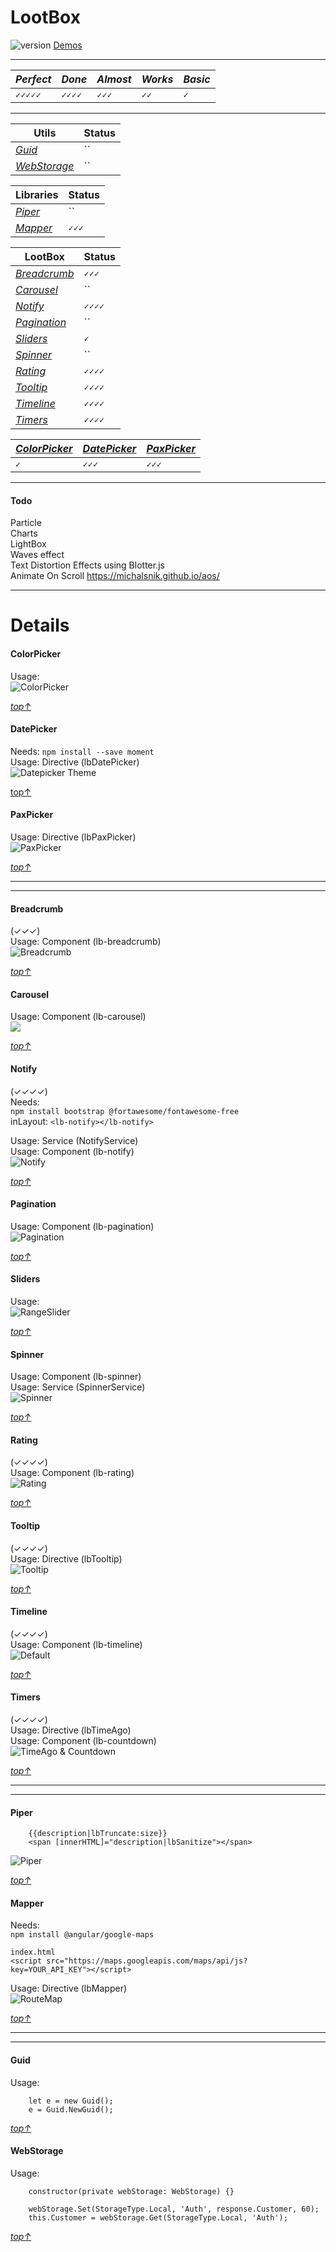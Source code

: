 # LootBox
![version](https://img.shields.io/badge/Version-0.20.116-green.svg)
[Demos](https://krsln.github.io/NgLootBox)
___ 
 *Perfect* | *Done* | *Almost* | *Works* | *Basic*
  --- | --- | --- | --- | ---  
 `✓✓✓✓✓` | `✓✓✓✓` | `✓✓✓` | `✓✓`   | `✓`  
___
 Utils | Status  
 --- | ---  
 *[Guid](#guid)* | ``  
 *[WebStorage](#webstorage)* | ``  

 Libraries | Status  
 --- | ---  
 *[Piper](#piper)* | ``  
 *[Mapper](#mapper)* | `✓✓✓` 

 LootBox | Status 
 --- | ---  
 *[Breadcrumb](#breadcrumb)* | `✓✓✓`  
 *[Carousel](#carousel)* | ``  
 *[Notify](#notify)* | `✓✓✓✓`  
 *[Pagination](#pagination)* | ``  
 *[Sliders](#sliders)* | `✓`  
 *[Spinner](#spinner)* | ``  
 *[Rating](#rating)* | `✓✓✓✓`  
 *[Tooltip](#tooltip)* | `✓✓✓✓`  
 *[Timeline](#timeline)* | `✓✓✓✓`  
 *[Timers](#timers)* | `✓✓✓✓`  

*[ColorPicker](#colorpicker)* | *[DatePicker](#datepicker)* | *[PaxPicker](#paxpicker)*
--- | ---  | ---  
`✓`  | `✓✓✓`  | `✓✓✓`  

___
#### Todo
Particle   
Charts  
LightBox  
Waves effect  
Text Distortion Effects using Blotter.js  
Animate On Scroll    https://michalsnik.github.io/aos/   
___
# Details
 
#### ColorPicker 
Usage:  
![](LootBox/ColorPicker/Screenshots/ColorPicker.png "ColorPicker")

*[top↑](#lootbox)*

#### DatePicker
Needs: `npm install --save moment`  
Usage: Directive (lbDatePicker)  
![](LootBox/DatePicker/Screenshots/Datepicker_Colors.png "Datepicker Theme")

[top↑](#lootbox)

#### PaxPicker
Usage: Directive (lbPaxPicker)  
![](LootBox/PaxPicker/Screenshots/PaxPicker.png "PaxPicker") 

*[top↑](#lootbox)*

___
___

#### Breadcrumb   
(✓✓✓)   
Usage: Component (lb-breadcrumb)  
![](LootBox/Breadcrumb/Screenshots/Breadcrumb_2020-01-14.png "Breadcrumb") 

*[top↑](#lootbox)*

#### Carousel 
Usage: Component (lb-carousel)  
![](LootBox/Carousel/Screenshots/Carousel_2020-01-17.png)

*[top↑](#lootbox)*

#### Notify
(✓✓✓✓)  
Needs:  
`npm install bootstrap @fortawesome/fontawesome-free`  
inLayout: `<lb-notify></lb-notify>`  

Usage: Service (NotifyService)  
Usage: Component (lb-notify)  
![](LootBox/Notify/Screenshots/Notify.png "Notify") 
 
*[top↑](#lootbox)* 

#### Pagination
Usage: Component (lb-pagination)  
![](LootBox/Pagination/Screenshots/Pagination_2020-01-27.png "Pagination")

*[top↑](#lootbox)* 

#### Sliders
Usage:  
![](LootBox/Sliders/Screenshots/RangeSlider.png "RangeSlider")

*[top↑](#lootbox)*

#### Spinner
Usage: Component (lb-spinner)  
Usage: Service (SpinnerService)  
![](LootBox/Spinner/Screenshots/Spinner_2020-01-23.png "Spinner")

*[top↑](#lootbox)*

#### Rating
(✓✓✓✓)  
Usage: Component (lb-rating)  
![](LootBox/Rating/Screenshots/Rating.png "Rating")

*[top↑](#lootbox)*

#### Tooltip
(✓✓✓✓)  
Usage: Directive (lbTooltip)  
![](LootBox/Tooltip/Screenshots/Tooltip.png "Tooltip")

*[top↑](#lootbox)*

#### Timeline
(✓✓✓✓)  
Usage: Component (lb-timeline)  
![](LootBox/Timeline/Screenshots/Timeline_Default_2020-01-10.png "Default") 

*[top↑](#lootbox)* 

#### Timers
(✓✓✓✓)  
Usage: Directive (lbTimeAgo)  
Usage: Component (lb-countdown)  
![](LootBox/Timers/Screenshots/Timer.png "TimeAgo & Countdown") 

*[top↑](#lootbox)*

***
***

#### Piper
        {{description|lbTruncate:size}}
        <span [innerHTML]="description|lbSanitize"></span>
![](Piper/Screenshots/Piper.png "Piper") 

*[top↑](#lootbox)* 

#### Mapper
Needs:  
`npm install @angular/google-maps`
```
index.html
<script src="https://maps.googleapis.com/maps/api/js?key=YOUR_API_KEY"></script>
```  

Usage: Directive (lbMapper)  
![](Mapper/Screenshots/Mapper_RouteMap.png "RouteMap")

*[top↑](#lootbox)*
 
***
***

#### Guid
Usage:  
```
    let e = new Guid(); 
    e = Guid.NewGuid(); 
```
*[top↑](#lootbox)*

#### WebStorage
Usage:  
```
    constructor(private webStorage: WebStorage) {}

    webStorage.Set(StorageType.Local, 'Auth', response.Customer, 60);
    this.Customer = webStorage.Get(StorageType.Local, 'Auth');
```
*[top↑](#lootbox)*
 
